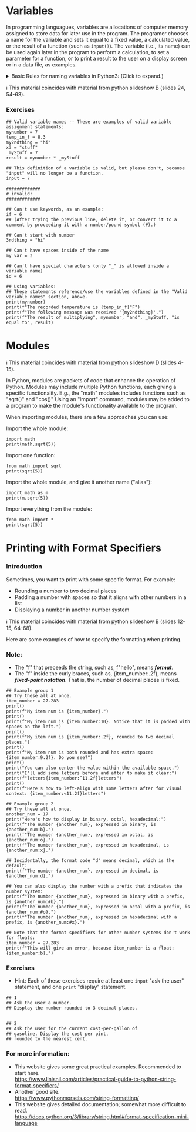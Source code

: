 
# Variables

In programming languagues, variables are allocations of computer memory assigned to store data 
for later use in the program. The programer chooses a name for the variable and sets it equal 
to a fixed value, a calculated value, or the result of a function (such as `input()`). The
variable (i.e., its name) can be used again later in the program to perform a calculation, to 
set a parameter for a function, or to print a result to the user on a display screen or in a data
file, as examples.

<details> <summary> Basic Rules for naming variables in Python3: (Click to expand.) </summary>

1. In general, the programer may select characters from any of these four groups: A-Z, a-z, 0-9, 
   and underscore (_).  However, these additional rules should be remembered:
2. Start the variable name with a letter or an underscore character, not a number.
3. Both lower case or capital letters may be used, but you'll need to be consistent
   when you use the variable later in your program.
4. After the first character in the variable's name, numbers may also be used.  
5. Do not use a "keyword" defined by Python, e.g. "in", "if", "not", "and", "while", etc.
6. Do not use the name of built-in function of Python, e.g., "print", "input", etc.  The Python 
   interpreter program will not prevent you from using them, but the orginal function will cease to work.

References for naming rules/conventions for variables in Python:  
~ https://pythonguides.com/python-naming-conventions/  
~ https://www.w3schools.com/python/gloss_python_variable_names.asp
 </details>

ℹ️ This material coincides with material from python slideshow B (slides 24, 54-63). 

### Exercises

```python3
## Valid variable names -- These are examples of valid variable assignment statements:
mynumber = 7
temp_in_f = 8.3
my2ndthing = "hi"
x3 = "stuff"
_myStuff = 7
result = mynumber * _myStuff

## This definition of a variable is valid, but please don't, because "input" will no longer be a function.
input = 7

#############
# invalid:
#############

## Can't use keywords, as an example: 
if = 6
## (After trying the previous line, delete it, or convert it to a comment by proceeding it with a number/pound symbol (#).)

## Can't start with number
3rdthing = "hi"

## Can't have spaces inside of the name
my var = 3

## Can't have special characters (only "_" is allowed inside a variable name)
$d = 6

## Using variables: 
## These statements reference/use the variables defined in the "Valid variable names" section, above.
print(mynumber)
print(f"The recorded temperature is {temp_in_f}°F")
print(f"The following message was received '{my2ndthing}'.")
print(f"The result of multiplying", mynumber, "and", _myStuff, "is equal to", result)
```

# Modules

ℹ️ This material coincides with material from python slideshow D (slides 4-15).

In Python, modules are packets of code that enhance the operation of Python.
Modules may include multiple Python functions, each giving a specific functionality.
E.g., the "math" modules includes functions such as "sqrt()" and "cos()" 
Using an "import" command, modules may be added to a program to make the module's functionality available to the program.

When importing modules, there are a few approaches you can use:

Import the whole module:

```python3
import math
print(math.sqrt(5))
```

Import one function:

```python3
from math import sqrt
print(sqrt(5))
```

Import the whole module, and give it another name ("alias"):

```python3
import math as m
print(m.sqrt(5))
```

Import everything from the module:

```python3
from math import *
print(sqrt(5))
```


# Printing with Format Specifiers

### Introduction

Sometimes, you want to print with some specific format.
For example:
 - Rounding a number to two decimal places
 - Padding a number with spaces so that it aligns with other numbers in a list
 - Displaying a number in another number system

ℹ️ This material coincides with material from python slideshow B (slides 12-15, 64-68). 

Here are some examples of how to specify the formatting when printing.

### Note:
- The "f" that preceeds the string, such as, f"hello", means ***format***.
- The "f" inside the curly braces, such as, {item_number:.2f}, means ***fixed-point notation***. That is, the number of decimal places is fixed.

```python3
## Example group 1
## Try these all at once.
item_number = 27.283
print()
print(f"My item num is {item_number}.")
print()
print(f"My item num is {item_number:10}. Notice that it is padded with spaces on the left.")
print()
print(f"My item num is {item_number:.2f}, rounded to two decimal places.")
print()
print(f"My item num is both rounded and has extra space: {item_number:9.2f}. Do you see?")
print()
print("You can also center the value within the available space.")
print("I'll add some letters before and after to make it clear:")
print(f"letters{item_number:^11.2f}letters")
print()
print(f"Here's how to left-align with some letters after for visual context: {item_number:<11.2f}letters")
```

```python3
## Example group 2
## Try these all at once.
another_num = 17
print("Here's how to display in binary, octal, hexadecimal:")
print(f"The number {another_num}, expressed in binary, is {another_num:b}.")
print(f"The number {another_num}, expressed in octal, is {another_num:o}.")
print(f"The number {another_num}, expressed in hexadecimal, is {another_num:x}.")

## Incidentally, the format code "d" means decimal, which is the default:
print(f"The number {another_num}, expressed in decimal, is {another_num:d}.")

## You can also display the number with a prefix that indicates the number system:
print(f"The number {another_num}, expressed in binary with a prefix, is {another_num:#b}.")
print(f"The number {another_num}, expressed in octal with a prefix, is {another_num:#o}.")
print(f"The number {another_num}, expressed in hexadecimal with a prefix, is {another_num:#x}.")
```

```python3
## Note that the format specifiers for other number systems don't work for floats:
item_number = 27.283
print(f"This will give an error, because item_number is a float: {item_number:b}.")
```

### Exercises
- Hint: Each of these exercises require at least one `input` "ask the user" statement,  and one `print` "display" statement.
```python3
## 1
## Ask the user a number.
## Display the number rounded to 3 decimal places.


## 2 
## Ask the user for the current cost-per-gallon of
## gasoline. Display the cost per pint,
## rounded to the nearest cent.
```

### For more information:
- This website gives some great practical examples. Recommended to start here.  
  https://www.linisnil.com/articles/practical-guide-to-python-string-format-specifiers/  
- Another good site.  
  https://www.pythonmorsels.com/string-formatting/  
- This website gives detailed documentation; somewhat more difficult to read.  
  https://docs.python.org/3/library/string.html#format-specification-mini-language


